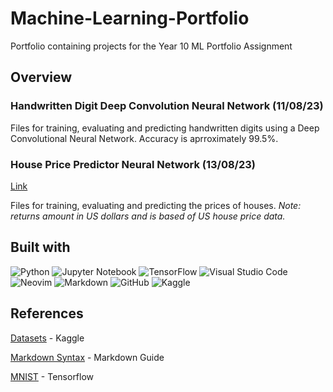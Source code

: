 # Machine-Learning-Portfolio
Portfolio containing projects for the Year 10 ML Portfolio Assignment

## Overview

### Handwritten Digit Deep Convolution Neural Network (11/08/23)
Files for training, evaluating and predicting handwritten digits using a Deep Convolutional Neural Network. Accuracy is aprroximately 99.5%.

### House Price Predictor Neural Network (13/08/23)
[Link](https://github.com/TheGreenHive/Machine-Learning-Portfolio/tree/main/House%20Price%20Predictor%20Neural%20Network)

Files for training, evaluating and predicting the prices of houses. *Note: returns amount in US dollars and is based of US house price data.*

## Built with

![Python](https://img.shields.io/badge/python-3670A0?style=for-the-badge&logo=python&logoColor=ffdd54)
![Jupyter Notebook](https://img.shields.io/badge/jupyter-%23FA0F00.svg?style=for-the-badge&logo=jupyter&logoColor=white)
![TensorFlow](https://img.shields.io/badge/TensorFlow-%23FF6F00.svg?style=for-the-badge&logo=TensorFlow&logoColor=white)
![Visual Studio Code](https://img.shields.io/badge/Visual%20Studio%20Code-0078d7.svg?style=for-the-badge&logo=visual-studio-code&logoColor=white)
![Neovim](https://img.shields.io/badge/NeoVim-%2357A143.svg?&style=for-the-badge&logo=neovim&logoColor=white)
![Markdown](https://img.shields.io/badge/markdown-%23000000.svg?style=for-the-badge&logo=markdown&logoColor=white)
![GitHub](https://img.shields.io/badge/github-%23121011.svg?style=for-the-badge&logo=github&logoColor=white)
![Kaggle](https://img.shields.io/badge/Kaggle-035a7d?style=for-the-badge&logo=kaggle&logoColor=white)

## References
[Datasets](https://www.kaggle.com/datasets) - Kaggle

[Markdown Syntax](https://www.markdownguide.org/basic-syntax/) - Markdown Guide

[MNIST](https://www.tensorflow.org/datasets/catalog/mnist) - Tensorflow

